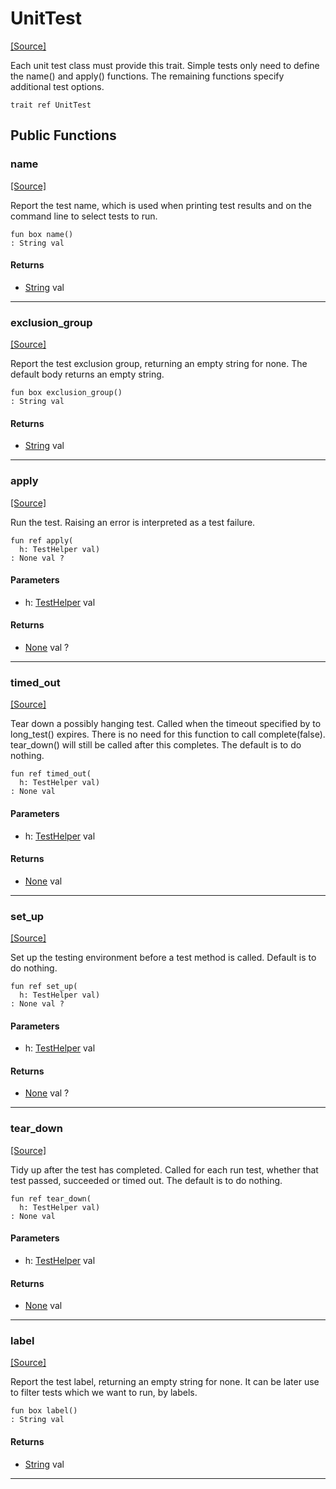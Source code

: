 # UnitTest
<span class="source-link">[[Source]](src/ponytest/unit_test.md#L1)</span>

Each unit test class must provide this trait. Simple tests only need to
define the name() and apply() functions. The remaining functions specify
additional test options.


```pony
trait ref UnitTest
```

## Public Functions

### name
<span class="source-link">[[Source]](src/ponytest/unit_test.md#L8)</span>


Report the test name, which is used when printing test results and on the
command line to select tests to run.


```pony
fun box name()
: String val
```

#### Returns

* [String](builtin-String.md) val

---

### exclusion_group
<span class="source-link">[[Source]](src/ponytest/unit_test.md#L14)</span>


Report the test exclusion group, returning an empty string for none.
The default body returns an empty string.


```pony
fun box exclusion_group()
: String val
```

#### Returns

* [String](builtin-String.md) val

---

### apply
<span class="source-link">[[Source]](src/ponytest/unit_test.md#L21)</span>


Run the test.
Raising an error is interpreted as a test failure.


```pony
fun ref apply(
  h: TestHelper val)
: None val ?
```
#### Parameters

*   h: [TestHelper](ponytest-TestHelper.md) val

#### Returns

* [None](builtin-None.md) val ?

---

### timed_out
<span class="source-link">[[Source]](src/ponytest/unit_test.md#L27)</span>


Tear down a possibly hanging test.
Called when the timeout specified by to long_test() expires.
There is no need for this function to call complete(false).
tear_down() will still be called after this completes.
The default is to do nothing.


```pony
fun ref timed_out(
  h: TestHelper val)
: None val
```
#### Parameters

*   h: [TestHelper](ponytest-TestHelper.md) val

#### Returns

* [None](builtin-None.md) val

---

### set_up
<span class="source-link">[[Source]](src/ponytest/unit_test.md#L37)</span>


Set up the testing environment before a test method is called.
Default is to do nothing.


```pony
fun ref set_up(
  h: TestHelper val)
: None val ?
```
#### Parameters

*   h: [TestHelper](ponytest-TestHelper.md) val

#### Returns

* [None](builtin-None.md) val ?

---

### tear_down
<span class="source-link">[[Source]](src/ponytest/unit_test.md#L44)</span>


Tidy up after the test has completed.
Called for each run test, whether that test passed, succeeded or timed out.
The default is to do nothing.


```pony
fun ref tear_down(
  h: TestHelper val)
: None val
```
#### Parameters

*   h: [TestHelper](ponytest-TestHelper.md) val

#### Returns

* [None](builtin-None.md) val

---

### label
<span class="source-link">[[Source]](src/ponytest/unit_test.md#L52)</span>


Report the test label, returning an empty string for none.
It can be later use to filter tests which we want to run, by labels.


```pony
fun box label()
: String val
```

#### Returns

* [String](builtin-String.md) val

---

